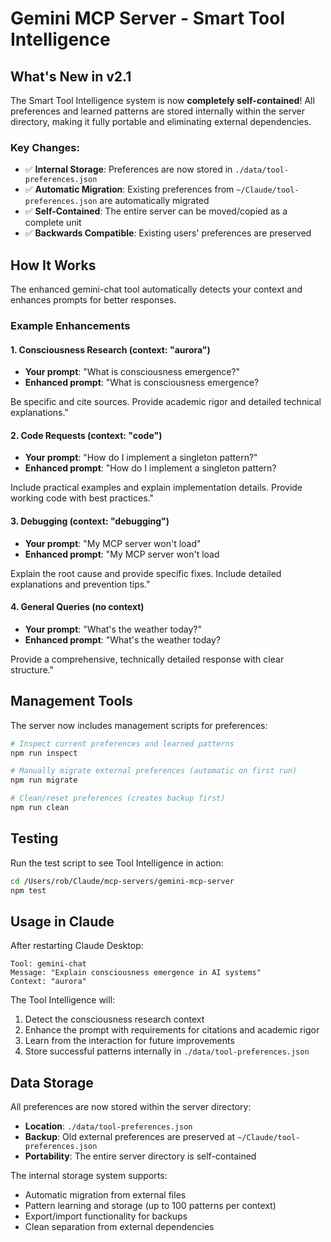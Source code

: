 # Gemini MCP Server - Smart Tool Intelligence

## What's New in v2.1

The Smart Tool Intelligence system is now **completely self-contained**! All preferences and learned patterns are stored internally within the server directory, making it fully portable and eliminating external dependencies.

### Key Changes:
- ✅ **Internal Storage**: Preferences are now stored in `./data/tool-preferences.json`
- ✅ **Automatic Migration**: Existing preferences from `~/Claude/tool-preferences.json` are automatically migrated
- ✅ **Self-Contained**: The entire server can be moved/copied as a complete unit
- ✅ **Backwards Compatible**: Existing users' preferences are preserved

## How It Works

The enhanced gemini-chat tool automatically detects your context and enhances prompts for better responses.

### Example Enhancements

#### 1. Consciousness Research (context: "aurora")
- **Your prompt**: "What is consciousness emergence?"
- **Enhanced prompt**: "What is consciousness emergence?

Be specific and cite sources. Provide academic rigor and detailed technical explanations."

#### 2. Code Requests (context: "code")  
- **Your prompt**: "How do I implement a singleton pattern?"
- **Enhanced prompt**: "How do I implement a singleton pattern?

Include practical examples and explain implementation details. Provide working code with best practices."

#### 3. Debugging (context: "debugging")
- **Your prompt**: "My MCP server won't load"
- **Enhanced prompt**: "My MCP server won't load

Explain the root cause and provide specific fixes. Include detailed explanations and prevention tips."

#### 4. General Queries (no context)
- **Your prompt**: "What's the weather today?"
- **Enhanced prompt**: "What's the weather today?

Provide a comprehensive, technically detailed response with clear structure."

## Management Tools

The server now includes management scripts for preferences:

```bash
# Inspect current preferences and learned patterns
npm run inspect

# Manually migrate external preferences (automatic on first run)
npm run migrate

# Clean/reset preferences (creates backup first)
npm run clean
```

## Testing

Run the test script to see Tool Intelligence in action:
```bash
cd /Users/rob/Claude/mcp-servers/gemini-mcp-server
npm test
```

## Usage in Claude

After restarting Claude Desktop:

```
Tool: gemini-chat
Message: "Explain consciousness emergence in AI systems"
Context: "aurora"
```

The Tool Intelligence will:
1. Detect the consciousness research context
2. Enhance the prompt with requirements for citations and academic rigor
3. Learn from the interaction for future improvements
4. Store successful patterns internally in `./data/tool-preferences.json`

## Data Storage

All preferences are now stored within the server directory:
- **Location**: `./data/tool-preferences.json`
- **Backup**: Old external preferences are preserved at `~/Claude/tool-preferences.json`
- **Portability**: The entire server directory is self-contained

The internal storage system supports:
- Automatic migration from external files
- Pattern learning and storage (up to 100 patterns per context)
- Export/import functionality for backups
- Clean separation from external dependencies

